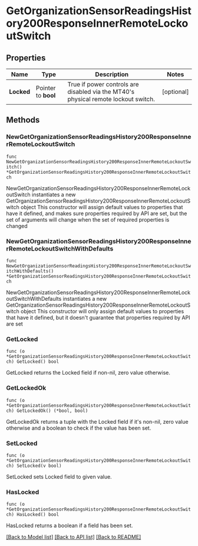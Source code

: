 # GetOrganizationSensorReadingsHistory200ResponseInnerRemoteLockoutSwitch

## Properties

Name | Type | Description | Notes
------------ | ------------- | ------------- | -------------
**Locked** | Pointer to **bool** | True if power controls are disabled via the MT40&#39;s physical remote lockout switch. | [optional] 

## Methods

### NewGetOrganizationSensorReadingsHistory200ResponseInnerRemoteLockoutSwitch

`func NewGetOrganizationSensorReadingsHistory200ResponseInnerRemoteLockoutSwitch() *GetOrganizationSensorReadingsHistory200ResponseInnerRemoteLockoutSwitch`

NewGetOrganizationSensorReadingsHistory200ResponseInnerRemoteLockoutSwitch instantiates a new GetOrganizationSensorReadingsHistory200ResponseInnerRemoteLockoutSwitch object
This constructor will assign default values to properties that have it defined,
and makes sure properties required by API are set, but the set of arguments
will change when the set of required properties is changed

### NewGetOrganizationSensorReadingsHistory200ResponseInnerRemoteLockoutSwitchWithDefaults

`func NewGetOrganizationSensorReadingsHistory200ResponseInnerRemoteLockoutSwitchWithDefaults() *GetOrganizationSensorReadingsHistory200ResponseInnerRemoteLockoutSwitch`

NewGetOrganizationSensorReadingsHistory200ResponseInnerRemoteLockoutSwitchWithDefaults instantiates a new GetOrganizationSensorReadingsHistory200ResponseInnerRemoteLockoutSwitch object
This constructor will only assign default values to properties that have it defined,
but it doesn't guarantee that properties required by API are set

### GetLocked

`func (o *GetOrganizationSensorReadingsHistory200ResponseInnerRemoteLockoutSwitch) GetLocked() bool`

GetLocked returns the Locked field if non-nil, zero value otherwise.

### GetLockedOk

`func (o *GetOrganizationSensorReadingsHistory200ResponseInnerRemoteLockoutSwitch) GetLockedOk() (*bool, bool)`

GetLockedOk returns a tuple with the Locked field if it's non-nil, zero value otherwise
and a boolean to check if the value has been set.

### SetLocked

`func (o *GetOrganizationSensorReadingsHistory200ResponseInnerRemoteLockoutSwitch) SetLocked(v bool)`

SetLocked sets Locked field to given value.

### HasLocked

`func (o *GetOrganizationSensorReadingsHistory200ResponseInnerRemoteLockoutSwitch) HasLocked() bool`

HasLocked returns a boolean if a field has been set.


[[Back to Model list]](../README.md#documentation-for-models) [[Back to API list]](../README.md#documentation-for-api-endpoints) [[Back to README]](../README.md)


